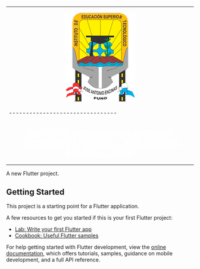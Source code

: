 


|                                |
|--------------------------------|
|<p align="center"><img src="assets/img/jae2.png" alt="Texto alternativo"></p>|
|--------------------------------|
|<h2 align="center" style="color:#FFFFFF;"><a href="https://www.iestpjae.edu.pe/" style="color:#FFFFFF;">INSTITUTO DE EDUCACION SUPERIOR TECNOLÓGICO PUBLICO - JOSE ANTONIO ENCINAS - PUNO</a></h2>|


<!-- ## [<h2 align="center" style="color:#FFFFFF;">INSTITUTO DE EDUCACION SUPERIOR TECNOLÓGICO PUBLICO - JOSE ANTONIO ENCINAS - PUNO</h2>](https://www.iestpjae.edu.pe/) -->


A new Flutter project.

## Getting Started

This project is a starting point for a Flutter application.

A few resources to get you started if this is your first Flutter project:

- [Lab: Write your first Flutter app](https://docs.flutter.dev/get-started/codelab)
- [Cookbook: Useful Flutter samples](https://docs.flutter.dev/cookbook)

For help getting started with Flutter development, view the
[online documentation](https://docs.flutter.dev/), which offers tutorials,
samples, guidance on mobile development, and a full API reference.
